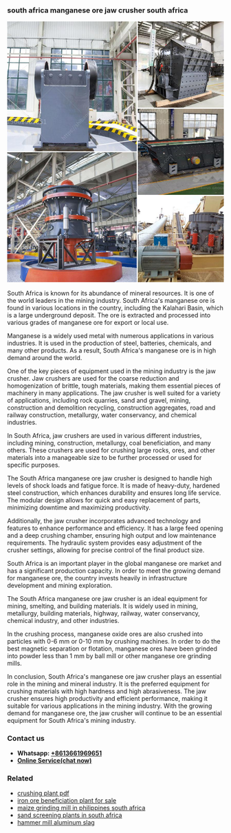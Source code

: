 <h3>south africa manganese ore jaw crusher south africa</h3><img src='1708323023.jpg' alt=''><p>South Africa is known for its abundance of mineral resources. It is one of the world leaders in the mining industry. South Africa's manganese ore is found in various locations in the country, including the Kalahari Basin, which is a large underground deposit. The ore is extracted and processed into various grades of manganese ore for export or local use.</p><p>Manganese is a widely used metal with numerous applications in various industries. It is used in the production of steel, batteries, chemicals, and many other products. As a result, South Africa's manganese ore is in high demand around the world.</p><p>One of the key pieces of equipment used in the mining industry is the jaw crusher. Jaw crushers are used for the coarse reduction and homogenization of brittle, tough materials, making them essential pieces of machinery in many applications. The jaw crusher is well suited for a variety of applications, including rock quarries, sand and gravel, mining, construction and demolition recycling, construction aggregates, road and railway construction, metallurgy, water conservancy, and chemical industries.</p><p>In South Africa, jaw crushers are used in various different industries, including mining, construction, metallurgy, coal beneficiation, and many others. These crushers are used for crushing large rocks, ores, and other materials into a manageable size to be further processed or used for specific purposes.</p><p>The South Africa manganese ore jaw crusher is designed to handle high levels of shock loads and fatigue force. It is made of heavy-duty, hardened steel construction, which enhances durability and ensures long life service. The modular design allows for quick and easy replacement of parts, minimizing downtime and maximizing productivity.</p><p>Additionally, the jaw crusher incorporates advanced technology and features to enhance performance and efficiency. It has a large feed opening and a deep crushing chamber, ensuring high output and low maintenance requirements. The hydraulic system provides easy adjustment of the crusher settings, allowing for precise control of the final product size.</p><p>South Africa is an important player in the global manganese ore market and has a significant production capacity. In order to meet the growing demand for manganese ore, the country invests heavily in infrastructure development and mining exploration.</p><p>The South Africa manganese ore jaw crusher is an ideal equipment for mining, smelting, and building materials. It is widely used in mining, metallurgy, building materials, highway, railway, water conservancy, chemical industry, and other industries.</p><p>In the crushing process, manganese oxide ores are also crushed into particles with 0-6 mm or 0-10 mm by crushing machines. In order to do the best magnetic separation or flotation, manganese ores have been grinded into powder less than 1 mm by ball mill or other manganese ore grinding mills.</p><p>In conclusion, South Africa's manganese ore jaw crusher plays an essential role in the mining and mineral industry. It is the preferred equipment for crushing materials with high hardness and high abrasiveness. The jaw crusher ensures high productivity and efficient performance, making it suitable for various applications in the mining industry. With the growing demand for manganese ore, the jaw crusher will continue to be an essential equipment for South Africa's mining industry.</p><h3>Contact us</h3><ul><li><strong>Whatsapp:&nbsp;<a href="https://wa.me/8613661969651">+8613661969651</a></strong></li><li><a href="https://swt.shibang-china.com/?git&amp;zhl&amp;south africa manganese ore jaw crusher south africa"><strong>Online Service(chat now)</strong></a></li></ul><h3>Related</h3><ul><li><a href='crushing plant pdf.md'>crushing plant pdf</a></li><li><a href='iron ore beneficiation plant for sale.md'>iron ore beneficiation plant for sale</a></li><li><a href='maize grinding mill in philippines south africa.md'>maize grinding mill in philippines south africa</a></li><li><a href='sand screening plants in south africa.md'>sand screening plants in south africa</a></li><li><a href='hammer mill aluminum slag.md'>hammer mill aluminum slag</a></li></ul>
